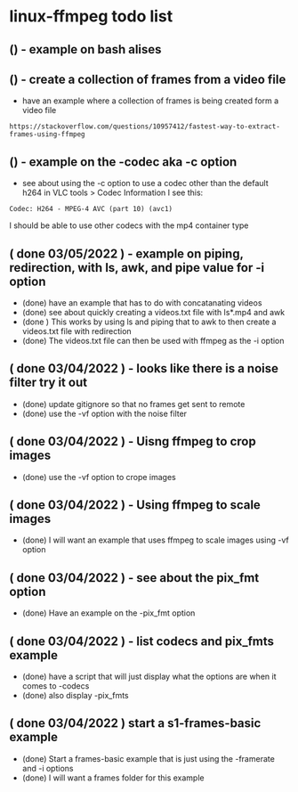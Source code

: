 # linux-ffmpeg todo list

## () - example on bash alises

## () - create a collection of frames from a video file
* have an example where a collection of frames is being created form a video file
```
https://stackoverflow.com/questions/10957412/fastest-way-to-extract-frames-using-ffmpeg
```

## () - example on the -codec aka -c option
* see about using the -c option to use a codec other than the default h264
in VLC tools > Codec Information I see this:
```
Codec: H264 - MPEG-4 AVC (part 10) (avc1)
```
I should be able to use other codecs with the mp4 container type

## ( done 03/05/2022 ) - example on piping, redirection, with ls, awk, and pipe value for -i option
* (done) have an example that has to do with concatanating videos
* (done) see about quickly creating a videos.txt file with ls\*.mp4 and awk
* (done ) This works by using ls and piping that to awk to then create a videos.txt file with redirection
* (done) The videos.txt file can then be used with ffmpeg as the -i option

## ( done 03/04/2022 ) - looks like there is a noise filter try it out
* (done) update gitignore so that no frames get sent to remote
* (done) use the -vf option with the noise filter

## ( done 03/04/2022 ) - Uisng ffmpeg to crop images
* (done) use the -vf option to crope images

## ( done 03/04/2022 ) - Using ffmpeg to scale images
* (done) I will want an example that uses ffmpeg to scale images using -vf option

## ( done 03/04/2022 ) - see about the pix_fmt option
* (done) Have an example on the -pix_fmt option

## ( done 03/04/2022 ) - list codecs and pix_fmts example
* (done) have a script that will just display what the options are when it comes to -codecs
* (done) also display -pix_fmts

## ( done 03/04/2022 ) start a s1-frames-basic example
* (done) Start a frames-basic example that is just using the -framerate and -i options
* (done) I will want a frames folder for this example